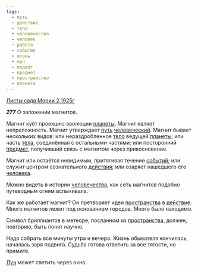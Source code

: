 ```yaml
---
tags:
  - путь
  - действие
  - тело
  - человечество
  - человек
  - работа
  - событие
  - огонь
  - луч
  - подвиг
  - предмет
  - пространство
  - планета
---
```


[Листы сада Мории 2 1925г](/agni/1925)

___277___
О заложении магнитов.   

Магнит куёт проекцию эволюции [планеты](/tag/#планета). Магнит являет непреложность. Магнит утверждает [путь](/tag/#путь) [человеческий](/tag/#человечество). Магнит бывает нескольких видов: или нераздробленное [тело](/tag/#тело) ведущей [планеты](/tag/#планета); или часть [тела](/tag/#тело), соединённая с остальными частями; или посторонний [предмет](/tag/#предмет), получивший связь с магнитом через прикосновение.   

Магнит или остаётся невидимым, притягивая течение [событий](/tag/#событие); или служит центром сознательного [действия](/tag/#[действие](/tag/#действие)); или озаряет нашедшего его [человека](/tag/#человек).   

Можно видеть в истории [человечества](/tag/#человечество), как сеть магнитов подобно путеводным огням вспыхивала.   

Как же работает магнит? Он претворяет идеи [пространства](/tag/#пространство) в [действие](/tag/#действие). Много магнитов лежит под основанием городов. Много было находимо.   

Символ бриллиантов в метеоре, посланном из [пространства](/tag/#пространство), должен, повторяю, быть понят научно.   

Надо собрать все минуты утра и вечера. Жизнь обывателя кончилась, началась заря подвига. Судьба готова ответить за все тягости, но примите.   

[Луч](/tag/#луч) может светить через окно.   

